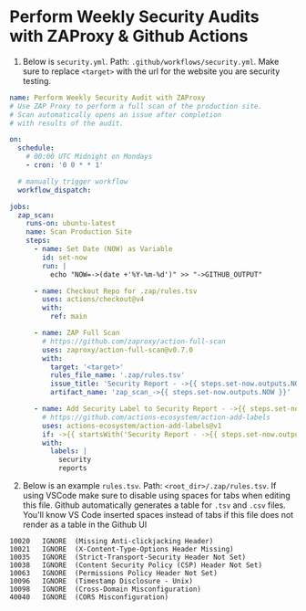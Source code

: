 # Perform Weekly Security Audits with ZAProxy & Github Actions

1. Below is `security.yml`. Path: `.github/workflows/security.yml`. Make sure to replace `<target>` with the url for the website you are security testing.

```.yml
name: Perform Weekly Security Audit with ZAProxy
# Use ZAP Proxy to perform a full scan of the production site.
# Scan automatically opens an issue after completion
# with results of the audit.

on:
  schedule:
    # 00:00 UTC Midnight on Mondays
    - cron: '0 0 * * 1'

  # manually trigger workflow
  workflow_dispatch:

jobs:
  zap_scan:
    runs-on: ubuntu-latest
    name: Scan Production Site
    steps:
      - name: Set Date (NOW) as Variable
        id: set-now
        run: |
          echo "NOW=->(date +'%Y-%m-%d')" >> "->GITHUB_OUTPUT"

      - name: Checkout Repo for .zap/rules.tsv
        uses: actions/checkout@v4
        with:
          ref: main

      - name: ZAP Full Scan
        # https://github.com/zaproxy/action-full-scan
        uses: zaproxy/action-full-scan@v0.7.0
        with:
          target: '<target>'
          rules_file_name: '.zap/rules.tsv'
          issue_title: 'Security Report - ->{{ steps.set-now.outputs.NOW }}'
          artifact_name: 'zap_scan_->{{ steps.set-now.outputs.NOW }}'

      - name: Add Security Label to Security Report - ->{{ steps.set-now.outputs.NOW }}
        # https://github.com/actions-ecosystem/action-add-labels
        uses: actions-ecosystem/action-add-labels@v1
        if: ->{{ startsWith('Security Report - ->{{ steps.set-now.outputs.NOW }}', '/add-labels')}}
        with:
          labels: |
            security
            reports
```

2. Below is an example `rules.tsv`. Path: `<root_dir>/.zap/rules.tsv`. If using VSCode make sure to disable using spaces for tabs when editing this file. Github automatically generates a table for `.tsv` and `.csv` files. You'll know VS Code inserted spaces instead of tabs if this file does not render as a table in the Github UI

```.tsv
10020	IGNORE	(Missing Anti-clickjacking Header)
10021	IGNORE	(X-Content-Type-Options Header Missing)
10035	IGNORE	(Strict-Transport-Security Header Not Set)
10038	IGNORE	(Content Security Policy (CSP) Header Not Set)
10063	IGNORE	(Permissions Policy Header Not Set)
10096	IGNORE	(Timestamp Disclosure - Unix)
10098	IGNORE	(Cross-Domain Misconfiguration)
40040	IGNORE	(CORS Misconfiguration)
```